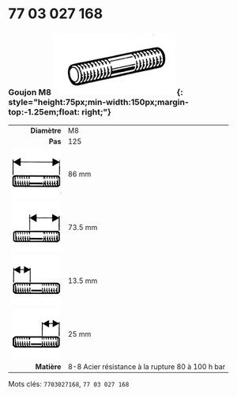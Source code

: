 # 77 03 027 168

### Goujon M8 ![](../assets/images/parts/stud.png){: style="height:75px;min-width:150px;margin-top:-1.25em;float: right;"}

|   |   |
|---:|---|
**Diamètre** | M8
**Pas** | 125
![](../assets/images/stud_total.png) | 86 mm
![](../assets/images/stud_total_right.png) | 73.5 mm
![](../assets/images/stud_left.png) | 13.5 mm
![](../assets/images/stud_right.png) | 25 mm
**Matière** | 8-8 Acier résistance à la rupture 80 à 100 h bar

Mots clés: `7703027168`, `77 03 027 168`
